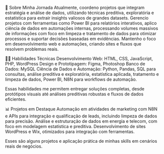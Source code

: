 🚀 Sobre Minha Jornada
Atualmente, coordeno projetos que integram estratégia e análise de dados, utilizando técnicas preditiva, exploratória e estatística para extrair insights valiosos de grandes datasets. Gerencio projetos com ferramentas como Power BI para relatórios interativos, aplico ciência de dados em automações internas, processando volumes massivos de informações com foco em limpeza e tratamento de dados para otimizar processos e suportar decisões baseadas em evidências. Mantenho o foco em desenvolvimento web e automações, criando sites e fluxos que resolvem problemas reais.​

👩‍💻 Habilidades Técnicas
Desenvolvimento Web: HTML, CSS, JavaScript, PHP, WordPress
Design e Prototipagem: Figma, Photoshop
Banco de Dados: MySQL
Ciência de Dados e Automação: Python, Pandas, SQL para consultas, análise preditiva e exploratória, estatística aplicada, tratamento e limpeza de dados, Power BI, N8N para workflows de automação.

Essas habilidades me permitem entregar soluções completas, desde protótipos visuais até análises preditivas robustas e fluxos de dados eficientes.​​

📊 Projetos em Destaque
Automação em atividades de marketing com N8N e APIs para integração e qualificação de leads, incluindo limpeza de dados para precisão.
Análise e estruturação de dados em energia e telecom, com foco em modelagem estatística e preditiva.
Desenvolvimento de sites WordPress e Wix, otimizados para integração com ferramentas.

Esses são alguns projetos e aplicação prática de minhas skills em cenários reais de negócios.


<!--
**DanielpRibeiro/DanielpRibeiro** is a ✨ _special_ ✨ repository because its `README.md` (this file) appears on your GitHub profile.

Here are some ideas to get you started:

- 🔭 I’m currently working on ...
- 🌱 I’m currently learning ...
- 👯 I’m looking to collaborate on ...
- 🤔 I’m looking for help with ...
- 💬 Ask me about ...
- 📫 How to reach me: ...
- 😄 Pronouns: ...
- ⚡ Fun fact: ...
-->
